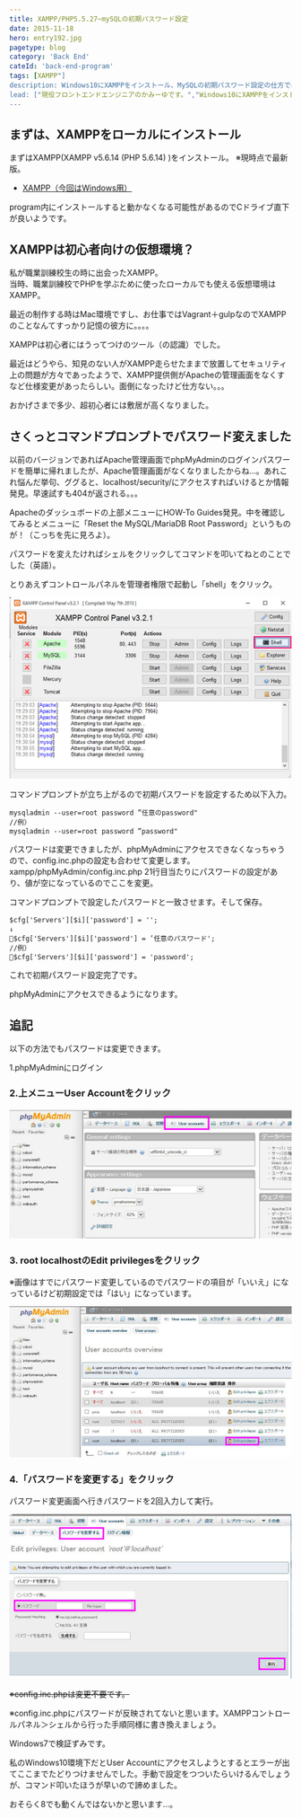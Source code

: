 ```yaml
---
title: XAMPP/PHP5.5.27~mySQLの初期パスワード設定
date: 2015-11-18
hero: entry192.jpg
pagetype: blog
category: 'Back End'
cateId: 'back-end-program'
tags: [XAMPP"]
description: Windows10にXAMPPをインストール、MySQLの初期パスワード設定の仕方ではまったので、やり方についてまとめておきます。
lead: ["現役フロントエンドエンジニアのかみーゆです。","Windows10にXAMPPをインストール、MySQLの初期パスワード設定の仕方ではまったので、やり方についてまとめておきます。"]
---
```

## まずは、XAMPPをローカルにインストール
まずはXAMPP(XAMPP v5.6.14 (PHP 5.6.14) )をインストール。
※現時点で最新版。

* [XAMPP（今回はWindows用）](https://www.apachefriends.org/jp/index.html)

program内にインストールすると動かなくなる可能性があるのでCドライブ直下が良いようです。

## XAMPPは初心者向けの仮想環境？
私が職業訓練校生の時に出会ったXAMPP。<br>
当時、職業訓練校でPHPを学ぶために使ったローカルでも使える仮想環境はXAMPP。

最近の制作する時はMac環境ですし、お仕事ではVagrant＋gulpなのでXAMPPのことなんてすっかり記憶の彼方に。。。。

XAMPPは初心者にはうってつけのツール（の認識）でした。

最近はどうやら、知見のない人がXAMPP走らせたままで放置してセキュリティ上の問題が方々であったようで、XAMPP提供側がApacheの管理画面をなくすなど仕様変更があったらしい。面倒になったけど仕方ない。。。

おかげさまで多少、超初心者には敷居が高くなりました。

## さくっとコマンドプロンプトでパスワード変えました
以前のバージョンであればApache管理画面でphpMyAdminのログインパスワードを簡単に帰れましたが、Apache管理画面がなくなりましたからね…。あれこれ悩んだ挙句、ググると、localhost/security/にアクセスすればいけるとか情報発見。早速試すも404が返される。。。

Apacheのダッシュボードの上部メニューにHOW-To Guides発見。中を確認してみるとメニューに「Reset the MySQL/MariaDB Root Password」というものが！（こっちを先に見ろよ）。

パスワードを変えたければシェルをクリックしてコマンドを叩いてねとのことでした（英語）。

とりあえずコントロールパネルを管理者権限で起動し「shell」をクリック。

![コントロールパネルを管理者権限で起動し「shell」をクリック](./images/2015/entry233-1.jpg)

コマンドプロンプトが立ち上がるので初期パスワードを設定するため以下入力。

```
mysqladmin --user=root password ”任意のpassword"
//例）
mysqladmin --user=root password ”password"
```

パスワードは変更できましたが、phpMyAdminにアクセスできなくなっちゃうので、config.inc.phpの設定も合わせて変更します。xampp/phpMyAdmin/config.inc.php 21行目当たりにパスワードの設定があり、値が空になっているのでここを変更。

コマンドプロンプトで設定したパスワードと一致させます。そして保存。

```
$cfg['Servers'][$i]['password'] = '';
↓
$cfg['Servers'][$i]['password'] = ’任意のパスワード';
//例）
$cfg['Servers'][$i]['password'] = 'password';
```
これで初期パスワード設定完了です。

phpMyAdminにアクセスできるようになります。

## 追記
以下の方法でもパスワードは変更できます。

1.phpMyAdminにログイン
### 2.上メニューUser Accountをクリック
![上メニューUser Accountをクリック](./images/2015/entry233-2.jpg)
### 3. root localhostのEdit privilegesをクリック
※画像はすでにパスワード変更しているのでパスワードの項目が「いいえ」になっているけど初期設定では「はい」になっています。

![root localhostのEdit privilegesをクリック](./images/2015/entry233-3.jpg)

### 4.「パスワードを変更する」をクリック
パスワード変更画面へ行きパスワードを2回入力して実行。

![root localhostのEdit privilegesをクリック](./images/2015/entry233-4.jpg)

~~※config.inc.phpは変更不要です。~~

※config.inc.phpにパスワードが反映されてないと思います。XAMPPコントロールパネル＞シェルから行った手順同様に書き換えましょう。

Windows7で検証ずみです。

私のWindows10環境下だとUser Accountにアクセスしようとするとエラーが出てここまでたどりつけませんでした。手動で設定をつついたらいけるんでしょうが、コマンド叩いたほうが早いので諦めました。

おそらく8でも動くんではないかと思います…。
